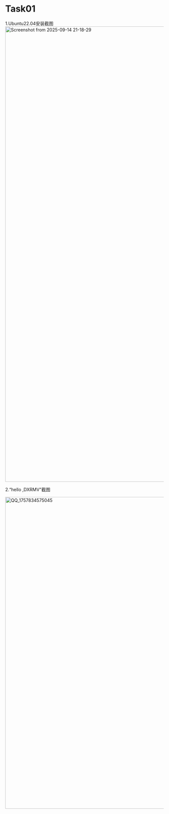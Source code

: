 # Task01

1.Ubuntu22.04安装截图
<img width="2560" height="1440" alt="Screenshot from 2025-09-14 21-18-29" src="https://github.com/user-attachments/assets/be605900-52bc-4976-92a3-7eb68701d10c" />

2.“hello ,DXRMV”截图


<img width="753" height="986" alt="QQ_1757834575045" src="https://github.com/user-attachments/assets/f980d490-4929-4d43-a387-97f6461aceb4" />

